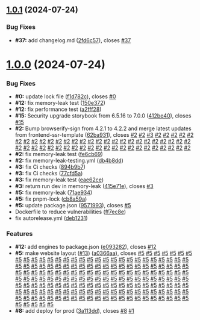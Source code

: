 ## [1.0.1](https://github.com/VilnaCRM-Org/website/compare/v1.0.0...v1.0.1) (2024-07-24)


### Bug Fixes

* **#37:** add changelog.md ([2fd6c57](https://github.com/VilnaCRM-Org/website/commit/2fd6c576a04c26a32520cc10fb15d256bfa9d500)), closes [#37](https://github.com/VilnaCRM-Org/website/issues/37)



# [1.0.0](https://github.com/VilnaCRM-Org/website/compare/3a113dde86b1ee84288123e15b15f1f34eb1c619...v1.0.0) (2024-07-24)


### Bug Fixes

* **#0:** update lock file ([f1d782c](https://github.com/VilnaCRM-Org/website/commit/f1d782c19e29f967c4f01ca1ada30f8cf1333f00)), closes [#0](https://github.com/VilnaCRM-Org/website/issues/0)
* **#12:** fix memory-leak test ([150e372](https://github.com/VilnaCRM-Org/website/commit/150e372528a2729cba1fea492718964a45694217))
* **#12:** fix performance test ([a2fff28](https://github.com/VilnaCRM-Org/website/commit/a2fff2808fdc46acd06385cc71868c2cf3604a78))
* **#15:** Security upgrade storybook from 6.5.16 to 7.0.0 ([412be40](https://github.com/VilnaCRM-Org/website/commit/412be405d5db8bc69ca3ee248e44a15d77abcb38)), closes [#15](https://github.com/VilnaCRM-Org/website/issues/15)
* **#2:** Bump browserify-sign from 4.2.1 to 4.2.2 and merge latest updates from frontend-ssr-template ([62ba931](https://github.com/VilnaCRM-Org/website/commit/62ba931225a58047b9d685da1335a82f6d762358)), closes [#2](https://github.com/VilnaCRM-Org/website/issues/2) [#2](https://github.com/VilnaCRM-Org/website/issues/2) [#3](https://github.com/VilnaCRM-Org/website/issues/3) [#2](https://github.com/VilnaCRM-Org/website/issues/2) [#2](https://github.com/VilnaCRM-Org/website/issues/2) [#2](https://github.com/VilnaCRM-Org/website/issues/2) [#2](https://github.com/VilnaCRM-Org/website/issues/2) [#2](https://github.com/VilnaCRM-Org/website/issues/2) [#2](https://github.com/VilnaCRM-Org/website/issues/2) [#2](https://github.com/VilnaCRM-Org/website/issues/2) [#2](https://github.com/VilnaCRM-Org/website/issues/2) [#2](https://github.com/VilnaCRM-Org/website/issues/2) [#2](https://github.com/VilnaCRM-Org/website/issues/2) [#2](https://github.com/VilnaCRM-Org/website/issues/2) [#2](https://github.com/VilnaCRM-Org/website/issues/2) [#2](https://github.com/VilnaCRM-Org/website/issues/2) [#2](https://github.com/VilnaCRM-Org/website/issues/2) [#2](https://github.com/VilnaCRM-Org/website/issues/2) [#2](https://github.com/VilnaCRM-Org/website/issues/2) [#2](https://github.com/VilnaCRM-Org/website/issues/2) [#2](https://github.com/VilnaCRM-Org/website/issues/2) [#2](https://github.com/VilnaCRM-Org/website/issues/2) [#2](https://github.com/VilnaCRM-Org/website/issues/2) [#2](https://github.com/VilnaCRM-Org/website/issues/2) [#2](https://github.com/VilnaCRM-Org/website/issues/2) [#2](https://github.com/VilnaCRM-Org/website/issues/2) [#2](https://github.com/VilnaCRM-Org/website/issues/2) [#2](https://github.com/VilnaCRM-Org/website/issues/2) [#2](https://github.com/VilnaCRM-Org/website/issues/2) [#2](https://github.com/VilnaCRM-Org/website/issues/2) [#2](https://github.com/VilnaCRM-Org/website/issues/2) [#2](https://github.com/VilnaCRM-Org/website/issues/2) [#2](https://github.com/VilnaCRM-Org/website/issues/2) [#2](https://github.com/VilnaCRM-Org/website/issues/2) [#2](https://github.com/VilnaCRM-Org/website/issues/2) [#2](https://github.com/VilnaCRM-Org/website/issues/2) [#2](https://github.com/VilnaCRM-Org/website/issues/2) [#2](https://github.com/VilnaCRM-Org/website/issues/2) [#2](https://github.com/VilnaCRM-Org/website/issues/2) [#2](https://github.com/VilnaCRM-Org/website/issues/2) [#2](https://github.com/VilnaCRM-Org/website/issues/2) [#2](https://github.com/VilnaCRM-Org/website/issues/2) [#2](https://github.com/VilnaCRM-Org/website/issues/2) [#2](https://github.com/VilnaCRM-Org/website/issues/2) [#2](https://github.com/VilnaCRM-Org/website/issues/2) [#2](https://github.com/VilnaCRM-Org/website/issues/2) [#2](https://github.com/VilnaCRM-Org/website/issues/2) [#2](https://github.com/VilnaCRM-Org/website/issues/2) [#2](https://github.com/VilnaCRM-Org/website/issues/2) [#2](https://github.com/VilnaCRM-Org/website/issues/2) [#2](https://github.com/VilnaCRM-Org/website/issues/2) [#2](https://github.com/VilnaCRM-Org/website/issues/2)
* **#2:** fix memory-leak test ([fe6cb69](https://github.com/VilnaCRM-Org/website/commit/fe6cb69edcb50b1fcad36c932f2c4a09ff720840))
* **#2:** fix memory-leak-testing.yml ([db4b8dd](https://github.com/VilnaCRM-Org/website/commit/db4b8ddbe96aa4d70e05ff9daff9a083c41a7dcd))
* **#3:** fix Ci checks ([894b9b7](https://github.com/VilnaCRM-Org/website/commit/894b9b72ef3e47b9d98616d0e69b4a6a38cca68b))
* **#3:** fix Ci checks ([77cfd5a](https://github.com/VilnaCRM-Org/website/commit/77cfd5adcbc7b03e3eff272d38308459f047bc50))
* **#3:** fix memory-leak test ([eae62ce](https://github.com/VilnaCRM-Org/website/commit/eae62ceda1736025a374e1792f98d41df9ebe661))
* **#3:** return run dev in memory-leak ([415e71e](https://github.com/VilnaCRM-Org/website/commit/415e71e29995d67d7e88d97122db26e219834ac3)), closes [#3](https://github.com/VilnaCRM-Org/website/issues/3)
* **#5:** fix memory-leak ([71ae934](https://github.com/VilnaCRM-Org/website/commit/71ae934952951c734015088096a77d19a5c1e26a))
* **#5:** fix pnpm-lock ([cb8a59a](https://github.com/VilnaCRM-Org/website/commit/cb8a59aabc5b19e896ba51d5e2069b8c5913046c))
* **#5:** update package.json ([9571993](https://github.com/VilnaCRM-Org/website/commit/95719934e7c46633ce5613a330d50f21fe52f04f)), closes [#5](https://github.com/VilnaCRM-Org/website/issues/5)
* Dockerfile to reduce vulnerabilities ([ff7ec8e](https://github.com/VilnaCRM-Org/website/commit/ff7ec8ef830bc40aa5f5747050f1e872b26e7941))
* fix autorelease.yml ([deb1231](https://github.com/VilnaCRM-Org/website/commit/deb1231770ad9aeb1171e0f35ab1860e91c4cffb))


### Features

* **#12:** add engines to package.json ([e093282](https://github.com/VilnaCRM-Org/website/commit/e093282ca694c628ec30aeaacbbdd4731b8fb283)), closes [#12](https://github.com/VilnaCRM-Org/website/issues/12)
* **#5:** make website layout ([#13](https://github.com/VilnaCRM-Org/website/issues/13)) ([a0366aa](https://github.com/VilnaCRM-Org/website/commit/a0366aa589ebcfcd45ae5ee9f6e1139d1613272d)), closes [#5](https://github.com/VilnaCRM-Org/website/issues/5) [#5](https://github.com/VilnaCRM-Org/website/issues/5) [#5](https://github.com/VilnaCRM-Org/website/issues/5) [#5](https://github.com/VilnaCRM-Org/website/issues/5) [#5](https://github.com/VilnaCRM-Org/website/issues/5) [#5](https://github.com/VilnaCRM-Org/website/issues/5) [#5](https://github.com/VilnaCRM-Org/website/issues/5) [#5](https://github.com/VilnaCRM-Org/website/issues/5) [#5](https://github.com/VilnaCRM-Org/website/issues/5) [#5](https://github.com/VilnaCRM-Org/website/issues/5) [#5](https://github.com/VilnaCRM-Org/website/issues/5) [#5](https://github.com/VilnaCRM-Org/website/issues/5) [#5](https://github.com/VilnaCRM-Org/website/issues/5) [#5](https://github.com/VilnaCRM-Org/website/issues/5) [#5](https://github.com/VilnaCRM-Org/website/issues/5) [#5](https://github.com/VilnaCRM-Org/website/issues/5) [#5](https://github.com/VilnaCRM-Org/website/issues/5) [#5](https://github.com/VilnaCRM-Org/website/issues/5) [#5](https://github.com/VilnaCRM-Org/website/issues/5) [#5](https://github.com/VilnaCRM-Org/website/issues/5) [#5](https://github.com/VilnaCRM-Org/website/issues/5) [#5](https://github.com/VilnaCRM-Org/website/issues/5) [#5](https://github.com/VilnaCRM-Org/website/issues/5) [#5](https://github.com/VilnaCRM-Org/website/issues/5) [#5](https://github.com/VilnaCRM-Org/website/issues/5) [#5](https://github.com/VilnaCRM-Org/website/issues/5) [#5](https://github.com/VilnaCRM-Org/website/issues/5) [#5](https://github.com/VilnaCRM-Org/website/issues/5) [#5](https://github.com/VilnaCRM-Org/website/issues/5) [#5](https://github.com/VilnaCRM-Org/website/issues/5) [#5](https://github.com/VilnaCRM-Org/website/issues/5) [#5](https://github.com/VilnaCRM-Org/website/issues/5) [#5](https://github.com/VilnaCRM-Org/website/issues/5) [#5](https://github.com/VilnaCRM-Org/website/issues/5) [#5](https://github.com/VilnaCRM-Org/website/issues/5) [#5](https://github.com/VilnaCRM-Org/website/issues/5) [#5](https://github.com/VilnaCRM-Org/website/issues/5) [#5](https://github.com/VilnaCRM-Org/website/issues/5) [#5](https://github.com/VilnaCRM-Org/website/issues/5) [#5](https://github.com/VilnaCRM-Org/website/issues/5) [#5](https://github.com/VilnaCRM-Org/website/issues/5) [#5](https://github.com/VilnaCRM-Org/website/issues/5) [#5](https://github.com/VilnaCRM-Org/website/issues/5) [#5](https://github.com/VilnaCRM-Org/website/issues/5) [#5](https://github.com/VilnaCRM-Org/website/issues/5) [#5](https://github.com/VilnaCRM-Org/website/issues/5) [#5](https://github.com/VilnaCRM-Org/website/issues/5) [#5](https://github.com/VilnaCRM-Org/website/issues/5) [#5](https://github.com/VilnaCRM-Org/website/issues/5) [#5](https://github.com/VilnaCRM-Org/website/issues/5) [#5](https://github.com/VilnaCRM-Org/website/issues/5) [#5](https://github.com/VilnaCRM-Org/website/issues/5) [#5](https://github.com/VilnaCRM-Org/website/issues/5) [#5](https://github.com/VilnaCRM-Org/website/issues/5) [#5](https://github.com/VilnaCRM-Org/website/issues/5) [#5](https://github.com/VilnaCRM-Org/website/issues/5) [#5](https://github.com/VilnaCRM-Org/website/issues/5) [#5](https://github.com/VilnaCRM-Org/website/issues/5) [#5](https://github.com/VilnaCRM-Org/website/issues/5) [#5](https://github.com/VilnaCRM-Org/website/issues/5) [#5](https://github.com/VilnaCRM-Org/website/issues/5) [#5](https://github.com/VilnaCRM-Org/website/issues/5) [#5](https://github.com/VilnaCRM-Org/website/issues/5) [#5](https://github.com/VilnaCRM-Org/website/issues/5) [#5](https://github.com/VilnaCRM-Org/website/issues/5) [#5](https://github.com/VilnaCRM-Org/website/issues/5) [#5](https://github.com/VilnaCRM-Org/website/issues/5) [#5](https://github.com/VilnaCRM-Org/website/issues/5) [#5](https://github.com/VilnaCRM-Org/website/issues/5) [#5](https://github.com/VilnaCRM-Org/website/issues/5) [#5](https://github.com/VilnaCRM-Org/website/issues/5) [#5](https://github.com/VilnaCRM-Org/website/issues/5) [#5](https://github.com/VilnaCRM-Org/website/issues/5) [#5](https://github.com/VilnaCRM-Org/website/issues/5) [#5](https://github.com/VilnaCRM-Org/website/issues/5) [#5](https://github.com/VilnaCRM-Org/website/issues/5) [#5](https://github.com/VilnaCRM-Org/website/issues/5) [#5](https://github.com/VilnaCRM-Org/website/issues/5) [#5](https://github.com/VilnaCRM-Org/website/issues/5) [#5](https://github.com/VilnaCRM-Org/website/issues/5) [#5](https://github.com/VilnaCRM-Org/website/issues/5) [#5](https://github.com/VilnaCRM-Org/website/issues/5) [#5](https://github.com/VilnaCRM-Org/website/issues/5) [#5](https://github.com/VilnaCRM-Org/website/issues/5) [#5](https://github.com/VilnaCRM-Org/website/issues/5) [#5](https://github.com/VilnaCRM-Org/website/issues/5) [#5](https://github.com/VilnaCRM-Org/website/issues/5) [#5](https://github.com/VilnaCRM-Org/website/issues/5) [#5](https://github.com/VilnaCRM-Org/website/issues/5) [#5](https://github.com/VilnaCRM-Org/website/issues/5) [#5](https://github.com/VilnaCRM-Org/website/issues/5) [#5](https://github.com/VilnaCRM-Org/website/issues/5) [#5](https://github.com/VilnaCRM-Org/website/issues/5) [#5](https://github.com/VilnaCRM-Org/website/issues/5) [#5](https://github.com/VilnaCRM-Org/website/issues/5) [#5](https://github.com/VilnaCRM-Org/website/issues/5) [#5](https://github.com/VilnaCRM-Org/website/issues/5) [#5](https://github.com/VilnaCRM-Org/website/issues/5) [#5](https://github.com/VilnaCRM-Org/website/issues/5) [#5](https://github.com/VilnaCRM-Org/website/issues/5) [#5](https://github.com/VilnaCRM-Org/website/issues/5) [#5](https://github.com/VilnaCRM-Org/website/issues/5) [#5](https://github.com/VilnaCRM-Org/website/issues/5) [#5](https://github.com/VilnaCRM-Org/website/issues/5) [#5](https://github.com/VilnaCRM-Org/website/issues/5) [#5](https://github.com/VilnaCRM-Org/website/issues/5) [#5](https://github.com/VilnaCRM-Org/website/issues/5) [#5](https://github.com/VilnaCRM-Org/website/issues/5) [#5](https://github.com/VilnaCRM-Org/website/issues/5) [#5](https://github.com/VilnaCRM-Org/website/issues/5) [#5](https://github.com/VilnaCRM-Org/website/issues/5) [#5](https://github.com/VilnaCRM-Org/website/issues/5) [#5](https://github.com/VilnaCRM-Org/website/issues/5) [#5](https://github.com/VilnaCRM-Org/website/issues/5) [#5](https://github.com/VilnaCRM-Org/website/issues/5) [#5](https://github.com/VilnaCRM-Org/website/issues/5) [#5](https://github.com/VilnaCRM-Org/website/issues/5) [#5](https://github.com/VilnaCRM-Org/website/issues/5) [#5](https://github.com/VilnaCRM-Org/website/issues/5) [#5](https://github.com/VilnaCRM-Org/website/issues/5) [#5](https://github.com/VilnaCRM-Org/website/issues/5) [#5](https://github.com/VilnaCRM-Org/website/issues/5) [#5](https://github.com/VilnaCRM-Org/website/issues/5) [#5](https://github.com/VilnaCRM-Org/website/issues/5) [#5](https://github.com/VilnaCRM-Org/website/issues/5) [#5](https://github.com/VilnaCRM-Org/website/issues/5) [#5](https://github.com/VilnaCRM-Org/website/issues/5) [#5](https://github.com/VilnaCRM-Org/website/issues/5) [#5](https://github.com/VilnaCRM-Org/website/issues/5) [#5](https://github.com/VilnaCRM-Org/website/issues/5) [#5](https://github.com/VilnaCRM-Org/website/issues/5) [#5](https://github.com/VilnaCRM-Org/website/issues/5) [#5](https://github.com/VilnaCRM-Org/website/issues/5) [#5](https://github.com/VilnaCRM-Org/website/issues/5) [#5](https://github.com/VilnaCRM-Org/website/issues/5) [#5](https://github.com/VilnaCRM-Org/website/issues/5) [#5](https://github.com/VilnaCRM-Org/website/issues/5) [#5](https://github.com/VilnaCRM-Org/website/issues/5) [#5](https://github.com/VilnaCRM-Org/website/issues/5) [#5](https://github.com/VilnaCRM-Org/website/issues/5) [#5](https://github.com/VilnaCRM-Org/website/issues/5) [#5](https://github.com/VilnaCRM-Org/website/issues/5) [#5](https://github.com/VilnaCRM-Org/website/issues/5) [#5](https://github.com/VilnaCRM-Org/website/issues/5) [#5](https://github.com/VilnaCRM-Org/website/issues/5) [#5](https://github.com/VilnaCRM-Org/website/issues/5) [#5](https://github.com/VilnaCRM-Org/website/issues/5) [#5](https://github.com/VilnaCRM-Org/website/issues/5) [#5](https://github.com/VilnaCRM-Org/website/issues/5) [#5](https://github.com/VilnaCRM-Org/website/issues/5) [#5](https://github.com/VilnaCRM-Org/website/issues/5) [#5](https://github.com/VilnaCRM-Org/website/issues/5) [#5](https://github.com/VilnaCRM-Org/website/issues/5) [#5](https://github.com/VilnaCRM-Org/website/issues/5) [#5](https://github.com/VilnaCRM-Org/website/issues/5) [#5](https://github.com/VilnaCRM-Org/website/issues/5) [#5](https://github.com/VilnaCRM-Org/website/issues/5) [#5](https://github.com/VilnaCRM-Org/website/issues/5) [#5](https://github.com/VilnaCRM-Org/website/issues/5) [#5](https://github.com/VilnaCRM-Org/website/issues/5) [#5](https://github.com/VilnaCRM-Org/website/issues/5) [#5](https://github.com/VilnaCRM-Org/website/issues/5) [#5](https://github.com/VilnaCRM-Org/website/issues/5) [#5](https://github.com/VilnaCRM-Org/website/issues/5) [#5](https://github.com/VilnaCRM-Org/website/issues/5) [#5](https://github.com/VilnaCRM-Org/website/issues/5)
* **#8:** add deploy for prod ([3a113dd](https://github.com/VilnaCRM-Org/website/commit/3a113dde86b1ee84288123e15b15f1f34eb1c619)), closes [#8](https://github.com/VilnaCRM-Org/website/issues/8) [#1](https://github.com/VilnaCRM-Org/website/issues/1)




